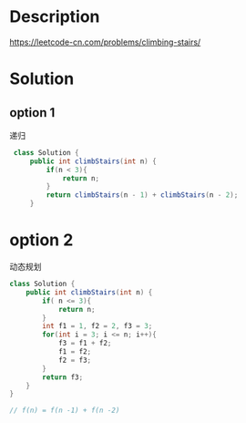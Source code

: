 # Description

https://leetcode-cn.com/problems/climbing-stairs/

# Solution

## option 1

递归

```java
 class Solution {
     public int climbStairs(int n) {
         if(n < 3){
             return n;
         }
         return climbStairs(n - 1) + climbStairs(n - 2);
     }

```



# option 2

动态规划

```java
class Solution {
    public int climbStairs(int n) {
        if( n <= 3){
            return n;
        }
        int f1 = 1, f2 = 2, f3 = 3;
        for(int i = 3; i <= n; i++){
            f3 = f1 + f2;
            f1 = f2;
            f2 = f3;
        }
        return f3;
    }
}

// f(n) = f(n -1) + f(n -2)
```

